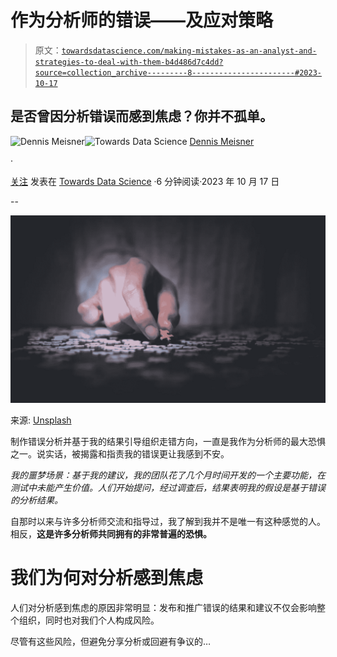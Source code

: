 # 作为分析师的错误——及应对策略

> 原文：[`towardsdatascience.com/making-mistakes-as-an-analyst-and-strategies-to-deal-with-them-b4d486d7c4dd?source=collection_archive---------8-----------------------#2023-10-17`](https://towardsdatascience.com/making-mistakes-as-an-analyst-and-strategies-to-deal-with-them-b4d486d7c4dd?source=collection_archive---------8-----------------------#2023-10-17)

## 是否曾因分析错误而感到焦虑？你并不孤单。

[](https://medium.com/@meisnerden?source=post_page-----b4d486d7c4dd--------------------------------)![Dennis Meisner](https://medium.com/@meisnerden?source=post_page-----b4d486d7c4dd--------------------------------)[](https://towardsdatascience.com/?source=post_page-----b4d486d7c4dd--------------------------------)![Towards Data Science](https://towardsdatascience.com/?source=post_page-----b4d486d7c4dd--------------------------------) [Dennis Meisner](https://medium.com/@meisnerden?source=post_page-----b4d486d7c4dd--------------------------------)

·

[关注](https://medium.com/m/signin?actionUrl=https%3A%2F%2Fmedium.com%2F_%2Fsubscribe%2Fuser%2Fd242f538e931&operation=register&redirect=https%3A%2F%2Ftowardsdatascience.com%2Fmaking-mistakes-as-an-analyst-and-strategies-to-deal-with-them-b4d486d7c4dd&user=Dennis+Meisner&userId=d242f538e931&source=post_page-d242f538e931----b4d486d7c4dd---------------------post_header-----------) 发表在 [Towards Data Science](https://towardsdatascience.com/?source=post_page-----b4d486d7c4dd--------------------------------) ·6 分钟阅读·2023 年 10 月 17 日

--

[](https://medium.com/m/signin?actionUrl=https%3A%2F%2Fmedium.com%2F_%2Fbookmark%2Fp%2Fb4d486d7c4dd&operation=register&redirect=https%3A%2F%2Ftowardsdatascience.com%2Fmaking-mistakes-as-an-analyst-and-strategies-to-deal-with-them-b4d486d7c4dd&source=-----b4d486d7c4dd---------------------bookmark_footer-----------)![](img/c51c84437544fa7e48871a4f111f00ec.png)

来源: [Unsplash](https://unsplash.com/photos/5siQcvSxCP8)

制作错误分析并基于我的结果引导组织走错方向，一直是我作为分析师的最大恐惧之一。说实话，被揭露和指责我的错误更让我感到不安。

*我的噩梦场景：基于我的建议，我的团队花了几个月时间开发的一个主要功能，在测试中未能产生价值。人们开始提问，经过调查后，结果表明我的假设是基于错误的分析结果。*

自那时以来与许多分析师交流和指导过，我了解到我并不是唯一有这种感觉的人。相反，**这是许多分析师共同拥有的非常普遍的恐惧。**

# 我们为何对分析感到焦虑

人们对分析感到焦虑的原因非常明显：发布和推广错误的结果和建议不仅会影响整个组织，同时也对我们个人构成风险。

尽管有这些风险，但避免分享分析或回避有争议的…
